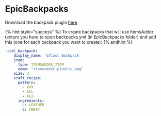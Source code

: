 # EpicBackpacks

Download the backpack plugin [here](https://www.spigotmc.org/resources/%E2%9C%85must-have%E2%9C%85-epic-backpacks.28981/)

{% hint style="success" %}
To create backpacks that will use ItemsAdder texture you have to open backpacks.yml \(in EpicBackpacks folder\) and add this \(one for each backpack you want to create\):
{% endhint %}

```yaml
 cool_backpack:
    display_name: '&fCool Backpack'
    item:
      type: ITEMSADDER_ITEM
      name: "itemsadder:plastic_bag"
    size: 3
    craft_recipe:
      pattern:
        - XXX
        - LCL
        - XLX
      ingredients:
        L: LEATHER
        C: CHEST
```

